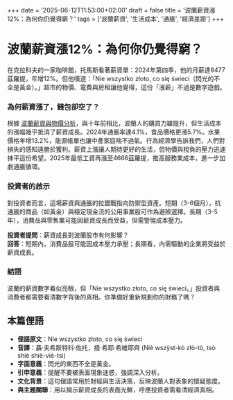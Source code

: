 +++
date = '2025-06-12T11:53:00+02:00'
draft = false
title = '波蘭薪資漲12%：為何你仍覺得窮？'
tags = ['波蘭薪資', '生活成本', '通脹', '經濟差距']
+++

# 波蘭薪資漲12%：為何你仍覺得窮？

在克拉科夫的一家咖啡館，托馬斯看著薪資單：2024年第四季，他的月薪達8477茲羅提，年增12%。但他嘆道：「Nie wszystko złoto, co się świeci（閃光的不全是黃金）。」超市的物價、電費與房租讓他覺得，這份「漲薪」不過是數字遊戲。

### 為何薪資漲了，錢包卻空了？
根據 [波蘭薪資與物價分析](https://businessinsider.com.pl/poradnik-finansowy/zarobki-10-lat-temu-i-teraz-sprawdz-czy-naprawde-zyje-ci-sie-lepiej-tabele/vcl8lvl)，與十年前相比，波蘭人的購買力雖提升，但生活成本的漲幅幾乎抵消了薪資成長。2024年通脹率達4.1%，食品價格更漲5.7%。水果價格年增13.2%，能源帳單也讓中產家庭喘不過氣。行為經濟學告訴我們，人們對損失的感知遠勝於獲利。薪資上漲讓人期待更好的生活，但物價與稅負的壓力迅速抹平這份希望。2025年最低工資再漲至4666茲羅提，推高服務業成本，進一步加劇通脹循環。

### 投資者的啟示
對投資者而言，這場薪資與通脹的拉鋸戰指向防禦型資產。短期（3-6個月），抗通脹的商品（如黃金）與穩定現金流的公用事業股可作為避險選擇。長期（3-5年），消費品與零售業可能因薪資成長而受益，但需警惕成本壓力。

**投資者提問**：薪資成長對波蘭股市有何影響？  
**回答**：短期內，消費品股可能因成本壓力承壓；長期看，內需驅動的企業將受益於薪資成長。

### 結語
波蘭的薪資數字看似亮眼，但「Nie wszystko złoto, co się świeci。」投資者與消費者都需要看清數字背後的真相。你準備好重新規劃你的財務了嗎？

## 本篇俚語
- **俚語原文**：Nie wszystko złoto, co się świeci  
- **音譯**：聶·夫希斯特科·佐托，措·希耶·希維耶齊 (Niè wszỳst-kò złò-tò, tsò shiè shiè-viè-tsì)  
- **字面意義**：閃光的東西不全是黃金。  
- **引申意義**：提醒不要被表面現象迷惑，強調深入分析。  
- **文化背景**：這句俚語常用於財經與生活決策，反映波蘭人對表象的懷疑態度。  
- **與主題關聯**：用以揭示薪資成長的表面光鮮，呼應投資者需看清經濟真相。
